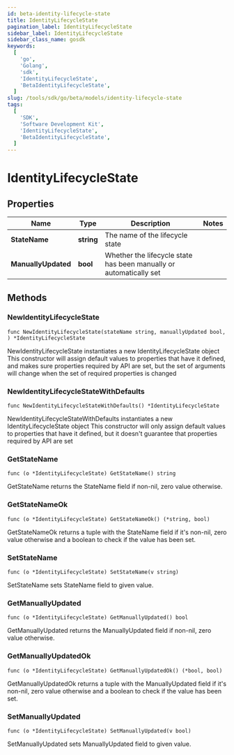```yaml
---
id: beta-identity-lifecycle-state
title: IdentityLifecycleState
pagination_label: IdentityLifecycleState
sidebar_label: IdentityLifecycleState
sidebar_class_name: gosdk
keywords:
  [
    'go',
    'Golang',
    'sdk',
    'IdentityLifecycleState',
    'BetaIdentityLifecycleState',
  ]
slug: /tools/sdk/go/beta/models/identity-lifecycle-state
tags:
  [
    'SDK',
    'Software Development Kit',
    'IdentityLifecycleState',
    'BetaIdentityLifecycleState',
  ]
---
```


# IdentityLifecycleState

## Properties

| Name | Type | Description | Notes |
| --- | --- | --- | --- |
| **StateName** | **string** | The name of the lifecycle state |
| **ManuallyUpdated** | **bool** | Whether the lifecycle state has been manually or automatically set |

## Methods

### NewIdentityLifecycleState

`func NewIdentityLifecycleState(stateName string, manuallyUpdated bool, ) *IdentityLifecycleState`

NewIdentityLifecycleState instantiates a new IdentityLifecycleState object This constructor will assign default values to properties that have it defined, and makes sure properties required by API are set, but the set of arguments will change when the set of required properties is changed

### NewIdentityLifecycleStateWithDefaults

`func NewIdentityLifecycleStateWithDefaults() *IdentityLifecycleState`

NewIdentityLifecycleStateWithDefaults instantiates a new IdentityLifecycleState object This constructor will only assign default values to properties that have it defined, but it doesn't guarantee that properties required by API are set

### GetStateName

`func (o *IdentityLifecycleState) GetStateName() string`

GetStateName returns the StateName field if non-nil, zero value otherwise.

### GetStateNameOk

`func (o *IdentityLifecycleState) GetStateNameOk() (*string, bool)`

GetStateNameOk returns a tuple with the StateName field if it's non-nil, zero value otherwise and a boolean to check if the value has been set.

### SetStateName

`func (o *IdentityLifecycleState) SetStateName(v string)`

SetStateName sets StateName field to given value.

### GetManuallyUpdated

`func (o *IdentityLifecycleState) GetManuallyUpdated() bool`

GetManuallyUpdated returns the ManuallyUpdated field if non-nil, zero value otherwise.

### GetManuallyUpdatedOk

`func (o *IdentityLifecycleState) GetManuallyUpdatedOk() (*bool, bool)`

GetManuallyUpdatedOk returns a tuple with the ManuallyUpdated field if it's non-nil, zero value otherwise and a boolean to check if the value has been set.

### SetManuallyUpdated

`func (o *IdentityLifecycleState) SetManuallyUpdated(v bool)`

SetManuallyUpdated sets ManuallyUpdated field to given value.
